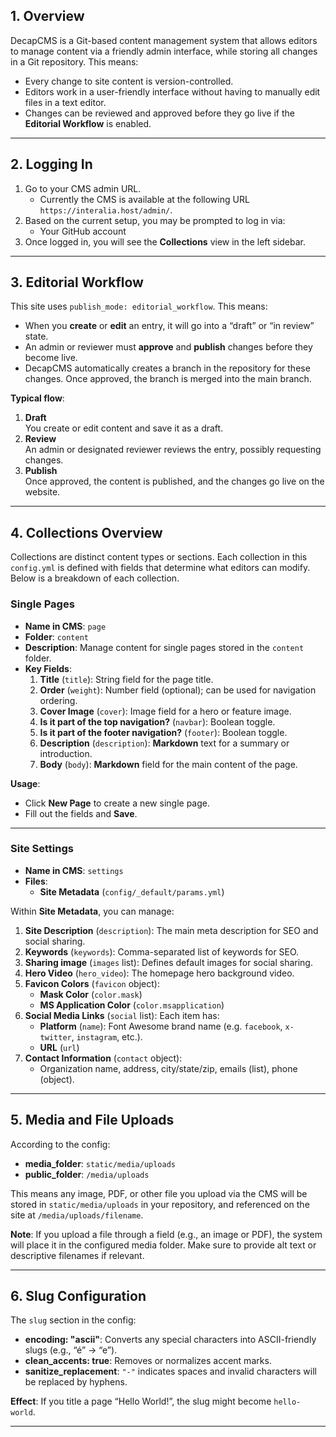 ## **1\. Overview**

DecapCMS is a Git-based content management system that allows editors to manage content via a friendly admin interface, while storing all changes in a Git repository. This means:

* Every change to site content is version-controlled.  
* Editors work in a user-friendly interface without having to manually edit files in a text editor.  
* Changes can be reviewed and approved before they go live if the **Editorial Workflow** is enabled.

---

## **2\. Logging In**

1. Go to your CMS admin URL.  
   * Currently the CMS is available at the following URL `https://interalia.host/admin/`.  
2. Based on the current setup, you may be prompted to log in via:  
   * Your GitHub account  
3. Once logged in, you will see the **Collections** view in the left sidebar.

---

## **3\. Editorial Workflow**

This site uses `publish_mode: editorial_workflow`. This means:

* When you **create** or **edit** an entry, it will go into a “draft” or “in review” state.  
* An admin or reviewer must **approve** and **publish** changes before they become live.  
* DecapCMS automatically creates a branch in the repository for these changes. Once approved, the branch is merged into the main branch.

**Typical flow**:

1. **Draft**  
   You create or edit content and save it as a draft.  
2. **Review**  
   An admin or designated reviewer reviews the entry, possibly requesting changes.  
3. **Publish**  
   Once approved, the content is published, and the changes go live on the website.

---

## **4\. Collections Overview**

Collections are distinct content types or sections. Each collection in this `config.yml` is defined with fields that determine what editors can modify. Below is a breakdown of each collection.

### **Single Pages**

* **Name in CMS**: `page`  
* **Folder**: `content`  
* **Description**: Manage content for single pages stored in the `content` folder.  
* **Key Fields**:  
  1. **Title** (`title`): String field for the page title.  
  2. **Order** (`weight`): Number field (optional); can be used for navigation ordering.  
  3. **Cover Image** (`cover`): Image field for a hero or feature image.  
  4. **Is it part of the top navigation?** (`navbar`): Boolean toggle.  
  5. **Is it part of the footer navigation?** (`footer`): Boolean toggle.  
  6. **Description** (`description`): **Markdown** text for a summary or introduction.  
  7. **Body** (`body`): **Markdown** field for the main content of the page.

**Usage**:

* Click **New Page** to create a new single page.  
* Fill out the fields and **Save**.

---

### **Site Settings**

* **Name in CMS**: `settings`  
* **Files**:  
  * **Site Metadata** (`config/_default/params.yml`)

Within **Site Metadata**, you can manage:

1. **Site Description** (`description`): The main meta description for SEO and social sharing.  
2. **Keywords** (`keywords`): Comma-separated list of keywords for SEO.  
3. **Sharing image** (`images` list): Defines default images for social sharing.  
4. **Hero Video** (`hero_video`): The homepage hero background video.  
5. **Favicon Colors** (`favicon` object):  
   * **Mask Color** (`color.mask`)  
   * **MS Application Color** (`color.msapplication`)  
6. **Social Media Links** (`social` list): Each item has:  
   * **Platform** (`name`): Font Awesome brand name (e.g. `facebook`, `x-twitter`, `instagram`, etc.).  
   * **URL** (`url`)  
7. **Contact Information** (`contact` object):  
   * Organization name, address, city/state/zip, emails (list), phone (object).  

---

## **5\. Media and File Uploads**

According to the config:

* **media\_folder**: `static/media/uploads`  
* **public\_folder**: `/media/uploads`

This means any image, PDF, or other file you upload via the CMS will be stored in `static/media/uploads` in your repository, and referenced on the site at `/media/uploads/filename`.

**Note**: If you upload a file through a field (e.g., an image or PDF), the system will place it in the configured media folder. Make sure to provide alt text or descriptive filenames if relevant.

---

## **6\. Slug Configuration**

The `slug` section in the config:

* **encoding: "ascii"**: Converts any special characters into ASCII-friendly slugs (e.g., “é” → “e”).  
* **clean\_accents: true**: Removes or normalizes accent marks.  
* **sanitize\_replacement**: `"-"` indicates spaces and invalid characters will be replaced by hyphens.

**Effect**: If you title a page “Hello World\!”, the slug might become `hello-world`.

---

